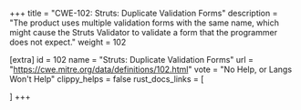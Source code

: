 +++
title = "CWE-102: Struts: Duplicate Validation Forms"
description	= "The product uses multiple validation forms with the same name, which might cause the Struts Validator to validate a form that the programmer does not expect."
weight = 102

[extra]
id = 102
name = "Struts: Duplicate Validation Forms"
url = "https://cwe.mitre.org/data/definitions/102.html"
vote = "No Help, or Langs Won't Help"
clippy_helps = false
rust_docs_links = [
	
]
+++


